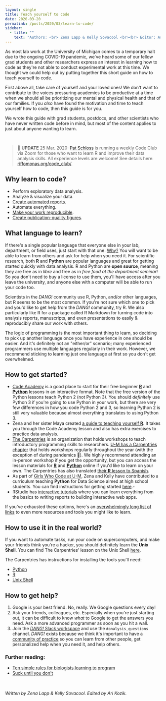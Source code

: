 ```yaml
---
layout: single
title: Teach yourself to code
date: 2020-03-20
permalink: /posts/2020/03/learn-to-code/
sidebar:
  - title: ""
    text: "Authors: <br> Zena Lapp & Kelly Sovacool <br><br> Editor: Ari Kozik"
---
```


As most lab work at the University of Michigan comes to a temporary halt due
 to the ongoing COVID-19 pandemic, we've heard some of our fellow grad students
and other researchers express an interest in learning how to code as they're not
able to conduct experimental work at this time. We thought we could help out by
putting together this short guide on how to teach yourself to code.

First above all, take care of yourself and your loved ones!
We don't want to contribute to the voices pressuring academics to be
productive at a time when we should all be prioritizing our mental and physical
health and that of our families.  If you _also_ have found the motivation and time to teach
yourself how to code, then this guide is for you.

We wrote this guide with grad students, postdocs, and other scientists
who have never written code before in mind, but most of the content applies to just about
anyone wanting to learn.

<br>

> 📣 **UPDATE** 25 Mar. 2020:
> [Pat Schloss](http://www.schlosslab.org/labbies/schloss.html) is running a weekly Code Club via Zoom for those who want to learn R and improve their data analysis skills. All experience levels are welcome! See details here: [riffomonas.org/code_club/](http://www.riffomonas.org/code_club/).


## Why learn to code?

- Perform exploratory data analysis.
- Analyze & visualize your data.
- [Create automated reports](https://support.rstudio.com/hc/en-us/articles/205368677-R-Markdown-Dynamic-Documents-for-R).
- Automate everything.
- [Make your work reproducible](https://emilyriederer.netlify.com/post/resource-round-up-reproducible-research-edition/).
- [Create publication-quality figures](https://serialmentor.com/dataviz/).

## What language to learn?

If there's a single popular language that everyone else in your lab, department,
or field uses, just start with that one.
[Why?](https://www.riffomonas.org/minimalR/00_introduction.html#why-r)
You will want to be able to learn from others and ask for help when you need it.
For scientific research, both
**R** and **Python** are popular languages and great for getting started quickly
with data analysis. R and Python are **open source**, meaning they are free as
in _libre_ and free as in _free food at the department seminar_! So you don't
need to buy a license to use them, you'll have access after you leave the
university, and anyone else with a computer will be able to run your code too.

Scientists in the _DANG!_ community use R, Python, and/or other languages, but
R seems to be the most common. If you're not sure which one to pick and you'd
like to get help from the _DANG!_ community, try R. We also particularly like R
for a package called R Markdown for turning code into analysis reports,
manuscripts, and even presentations to easily & reproducibly share our work with
others.

The logic of programming is the most important thing to learn, so deciding to
pick up another language once you have experience in one should be easier. And
it's definitely not an "either/or" scenario; many experienced programmers use
multiple languages regularly in their work. However, we recommend sticking to
learning just one language at first so you don't get overwhelmed.

## How to get started?

- [Code Academy](https://www.codecademy.com/) is a good place to start for their free beginner [**R**](https://www.codecademy.com/learn/learn-r) and [**Python**](https://www.codecademy.com/learn/learn-python) lessons in an interactive format. Note that the free version of the Python lessons teach Python 2 (not Python 3). You should _definitely_ use Python 3 if you're going to use Python in your work, but there are very few differences in how you code Python 2 and 3, so learning Python 2 is still very valuable because almost everything translates to using Python 3. 
- Zena and her sister Maya created [a guide to teaching yourself **R**](https://github.com/zenalapp/teach-yourself-r/wiki). It takes you through the Code Academy lesson and also has extra exercises to practice data analysis.
- [The Carpentries](https://carpentries.org/) is an organization that holds workshops to teach introductory programming skills to researchers. [U-M has a Carpentries chapter](https://umswc.github.io/) that holds workshops regularly throughout the year (with the exception of during pandemics 😬). We highly recommend attending an in-person workshop if you get the opportunity, but you can access the lesson materials for **[R](http://swcarpentry.github.io/r-novice-gapminder/)** and [**Python**](http://swcarpentry.github.io/python-novice-gapminder/) online if you'd like to learn on your own. The Carpentries has also translated [their **R** lesson to Spanish](https://swcarpentry.github.io/r-novice-gapminder-es/).
- As part of [Girls Who Code at U-M](http://umich.edu/~girlswc/), Zena and Kelly have contributed to a curriculum teaching **Python** for Data Science aimed at high school students. You can find instructions for getting started [here](https://github.com/GWC-DCMB/GWC-DCMB/blob/master/get-started.md).- 
- RStudio has [interactive tutorials](https://rstudio.cloud/learn/primers) where you can learn everything from the basics to writing reports to building interactive web apps.

If you've exhausted these options, here's an
[overwhelmingly long list of links](https://sovacool.dev/posts/2019/05/bioinf-resources)
to even more resources and tools you might like to learn.

## How to use it in the real world?

If you want to automate tasks, run your code on supercomputers, and make your
friends think you're a hacker, you should definitely learn the **Unix Shell**.
You can find The Carpentries' lesson on the Unix Shell [here](http://swcarpentry.github.io/shell-novice/).

The Carpentries has instructions for installing the tools you'll need:
- [Python](http://swcarpentry.github.io/python-novice-gapminder/setup/)
- [R](http://swcarpentry.github.io/r-novice-gapminder/setup.html)
- [Unix Shell](http://swcarpentry.github.io/shell-novice/setup.html)

## How to get help?

1. Google is your best friend. No, really. We Google questions every day!
1. Ask your friends, colleagues, etc. Especially when you're just starting out, it can be difficult to know _what_ to Google to get the answers you need. Ask a more advanced programmer as soon as you hit a wall.
1. Join the [_DANG!_ Slack workspace](https://join.slack.com/t/umich-dang/shared_invite/enQtNjEzMTU5MDU3MDU2LTdhNGZjMzJmNDc0NTFkZDVkMjBmMjFhM2ZjN2QzMGY2ZDcwMTU4ZTcwOTdjZTJmMGI3MTExMGIxOTljMjllMzA) and use the `#analysis_questions` channel. _DANG!_ exists because we think it's important to have a [community of practice](https://teachtogether.tech/#s:community) so you can learn from other people, get personalized help when you need it, and help others.

### Further reading:

- [Ten simple rules for biologists learning to program](https://doi.org/10.1371/journal.pcbi.1005871)
- [Suck until you don't](http://www.academichermit.com/2016/01/04/Suck-until-you-dont.html)

<br><br>
_Written by Zena Lapp & Kelly Sovacool. Edited by Ari Kozik._
